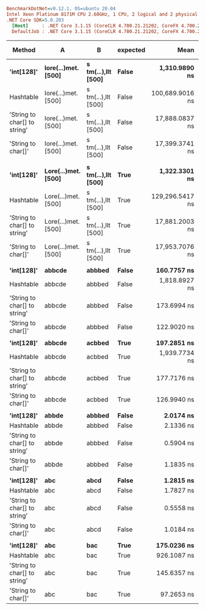 ``` ini

BenchmarkDotNet=v0.12.1, OS=ubuntu 20.04
Intel Xeon Platinum 8171M CPU 2.60GHz, 1 CPU, 2 logical and 2 physical cores
.NET Core SDK=5.0.203
  [Host]     : .NET Core 3.1.15 (CoreCLR 4.700.21.21202, CoreFX 4.700.21.21402), X64 RyuJIT
  DefaultJob : .NET Core 3.1.15 (CoreCLR 4.700.21.21202, CoreFX 4.700.21.21402), X64 RyuJIT


```
|                       Method |                   A |                   B | expected |            Mean |         Error |        StdDev |          Median | Ratio | RatioSD |  Gen 0 | Gen 1 | Gen 2 | Allocated |
|----------------------------- |-------------------- |-------------------- |--------- |----------------:|--------------:|--------------:|----------------:|------:|--------:|-------:|------:|------:|----------:|
|                   **&#39;int[128]&#39;** | **Iore(...)met. [500]** | **s tm(...),llt [500]** |    **False** |   **1,310.9890 ns** |    **25.5023 ns** |    **36.5746 ns** |   **1,290.3532 ns** |  **1.00** |    **0.00** | **0.0286** |     **-** |     **-** |     **536 B** |
|                    Hashtable | Iore(...)met. [500] | s tm(...),llt [500] |    False | 100,689.9016 ns |   456.0214 ns |   426.5627 ns | 100,774.4764 ns | 76.44 |    2.28 | 4.2725 |     - |     - |   80304 B |
| &#39;String to char[] to string&#39; | Iore(...)met. [500] | s tm(...),llt [500] |    False |  17,888.0837 ns |    90.3345 ns |    84.4990 ns |  17,879.1820 ns | 13.58 |    0.41 | 0.2136 |     - |     - |    4096 B |
|           &#39;String to char[]&#39; | Iore(...)met. [500] | s tm(...),llt [500] |    False |  17,399.3741 ns |   128.9871 ns |   120.6546 ns |  17,368.5121 ns | 13.21 |    0.47 | 0.0916 |     - |     - |    2048 B |
|                              |                     |                     |          |                 |               |               |                 |       |         |        |       |       |           |
|                   **&#39;int[128]&#39;** | **Lore(...)met. [500]** | **s tm(...),llt [500]** |     **True** |   **1,322.3301 ns** |     **2.9594 ns** |     **2.4712 ns** |   **1,321.3715 ns** |  **1.00** |    **0.00** | **0.0286** |     **-** |     **-** |     **536 B** |
|                    Hashtable | Lore(...)met. [500] | s tm(...),llt [500] |     True | 129,296.5417 ns | 2,515.9948 ns | 2,471.0434 ns | 129,858.2338 ns | 97.87 |    2.01 | 5.1270 |     - |     - |   99176 B |
| &#39;String to char[] to string&#39; | Lore(...)met. [500] | s tm(...),llt [500] |     True |  17,881.2003 ns |    77.5592 ns |    72.5489 ns |  17,883.2071 ns | 13.52 |    0.05 | 0.2136 |     - |     - |    4096 B |
|           &#39;String to char[]&#39; | Lore(...)met. [500] | s tm(...),llt [500] |     True |  17,953.7076 ns |   113.3546 ns |   106.0319 ns |  17,966.4177 ns | 13.58 |    0.09 | 0.0916 |     - |     - |    2048 B |
|                              |                     |                     |          |                 |               |               |                 |       |         |        |       |       |           |
|                   **&#39;int[128]&#39;** |              **abbcde** |              **abbbed** |    **False** |     **160.7757 ns** |     **3.4829 ns** |    **10.2693 ns** |     **157.7871 ns** |  **1.00** |    **0.00** | **0.0286** |     **-** |     **-** |     **536 B** |
|                    Hashtable |              abbcde |              abbbed |    False |   1,818.8927 ns |    18.7069 ns |    17.4985 ns |   1,824.5350 ns | 10.31 |    0.41 | 0.1030 |     - |     - |    1928 B |
| &#39;String to char[] to string&#39; |              abbcde |              abbbed |    False |     173.6994 ns |     1.3534 ns |     1.2660 ns |     174.0299 ns |  0.98 |    0.04 | 0.0083 |     - |     - |     160 B |
|           &#39;String to char[]&#39; |              abbcde |              abbbed |    False |     122.9020 ns |     0.4534 ns |     0.4241 ns |     122.8542 ns |  0.70 |    0.02 | 0.0041 |     - |     - |      80 B |
|                              |                     |                     |          |                 |               |               |                 |       |         |        |       |       |           |
|                   **&#39;int[128]&#39;** |              **abbcde** |              **acbbed** |     **True** |     **197.2851 ns** |     **4.0062 ns** |     **5.4837 ns** |     **197.9877 ns** |  **1.00** |    **0.00** | **0.0286** |     **-** |     **-** |     **536 B** |
|                    Hashtable |              abbcde |              acbbed |     True |   1,939.7734 ns |    19.6918 ns |    18.4197 ns |   1,939.8330 ns |  9.89 |    0.31 | 0.1030 |     - |     - |    1928 B |
| &#39;String to char[] to string&#39; |              abbcde |              acbbed |     True |     177.7176 ns |     1.8776 ns |     1.7563 ns |     178.2546 ns |  0.91 |    0.03 | 0.0083 |     - |     - |     160 B |
|           &#39;String to char[]&#39; |              abbcde |              acbbed |     True |     126.9940 ns |     0.6282 ns |     0.5569 ns |     126.9028 ns |  0.65 |    0.02 | 0.0041 |     - |     - |      80 B |
|                              |                     |                     |          |                 |               |               |                 |       |         |        |       |       |           |
|                   **&#39;int[128]&#39;** |               **abbde** |              **abbbed** |    **False** |       **2.0174 ns** |     **0.0054 ns** |     **0.0048 ns** |       **2.0174 ns** |  **1.00** |    **0.00** |      **-** |     **-** |     **-** |         **-** |
|                    Hashtable |               abbde |              abbbed |    False |       2.1336 ns |     0.0923 ns |     0.0863 ns |       2.1316 ns |  1.05 |    0.04 |      - |     - |     - |         - |
| &#39;String to char[] to string&#39; |               abbde |              abbbed |    False |       0.5904 ns |     0.0537 ns |     0.0502 ns |       0.5639 ns |  0.29 |    0.03 |      - |     - |     - |         - |
|           &#39;String to char[]&#39; |               abbde |              abbbed |    False |       1.1835 ns |     0.0046 ns |     0.0043 ns |       1.1833 ns |  0.59 |    0.00 |      - |     - |     - |         - |
|                              |                     |                     |          |                 |               |               |                 |       |         |        |       |       |           |
|                   **&#39;int[128]&#39;** |                 **abc** |                **abcd** |    **False** |       **1.2815 ns** |     **0.0009 ns** |     **0.0008 ns** |       **1.2813 ns** |  **1.00** |    **0.00** |      **-** |     **-** |     **-** |         **-** |
|                    Hashtable |                 abc |                abcd |    False |       1.7827 ns |     0.0157 ns |     0.0131 ns |       1.7802 ns |  1.39 |    0.01 |      - |     - |     - |         - |
| &#39;String to char[] to string&#39; |                 abc |                abcd |    False |       0.5558 ns |     0.0004 ns |     0.0003 ns |       0.5558 ns |  0.43 |    0.00 |      - |     - |     - |         - |
|           &#39;String to char[]&#39; |                 abc |                abcd |    False |       1.0184 ns |     0.0082 ns |     0.0073 ns |       1.0166 ns |  0.79 |    0.01 |      - |     - |     - |         - |
|                              |                     |                     |          |                 |               |               |                 |       |         |        |       |       |           |
|                   **&#39;int[128]&#39;** |                 **abc** |                 **bac** |     **True** |     **175.0236 ns** |     **3.5538 ns** |     **8.3070 ns** |     **173.4872 ns** |  **1.00** |    **0.00** | **0.0286** |     **-** |     **-** |     **536 B** |
|                    Hashtable |                 abc |                 bac |     True |     926.1087 ns |     6.3520 ns |     5.9417 ns |     926.0381 ns |  5.08 |    0.23 | 0.0515 |     - |     - |     968 B |
| &#39;String to char[] to string&#39; |                 abc |                 bac |     True |     145.6357 ns |     0.8510 ns |     0.7106 ns |     145.6697 ns |  0.79 |    0.03 | 0.0067 |     - |     - |     128 B |
|           &#39;String to char[]&#39; |                 abc |                 bac |     True |      97.2653 ns |     0.4741 ns |     0.4203 ns |      97.3446 ns |  0.53 |    0.03 | 0.0033 |     - |     - |      64 B |
